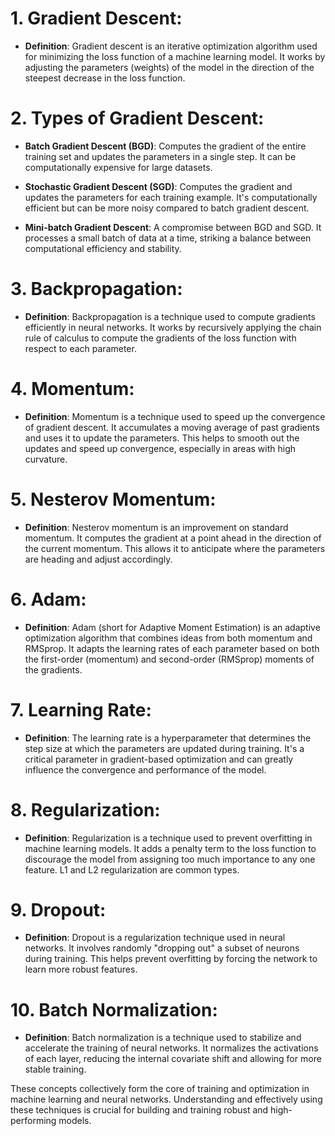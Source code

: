 
# 1. **Gradient Descent**:

- **Definition**: Gradient descent is an iterative optimization algorithm used for minimizing the loss function of a machine learning model. It works by adjusting the parameters (weights) of the model in the direction of the steepest decrease in the loss function.

# 2. **Types of Gradient Descent**:

- **Batch Gradient Descent (BGD)**: Computes the gradient of the entire training set and updates the parameters in a single step. It can be computationally expensive for large datasets.

- **Stochastic Gradient Descent (SGD)**: Computes the gradient and updates the parameters for each training example. It's computationally efficient but can be more noisy compared to batch gradient descent.

- **Mini-batch Gradient Descent**: A compromise between BGD and SGD. It processes a small batch of data at a time, striking a balance between computational efficiency and stability.

# 3. **Backpropagation**:

- **Definition**: Backpropagation is a technique used to compute gradients efficiently in neural networks. It works by recursively applying the chain rule of calculus to compute the gradients of the loss function with respect to each parameter.

# 4. **Momentum**:

- **Definition**: Momentum is a technique used to speed up the convergence of gradient descent. It accumulates a moving average of past gradients and uses it to update the parameters. This helps to smooth out the updates and speed up convergence, especially in areas with high curvature.

# 5. **Nesterov Momentum**:

- **Definition**: Nesterov momentum is an improvement on standard momentum. It computes the gradient at a point ahead in the direction of the current momentum. This allows it to anticipate where the parameters are heading and adjust accordingly.

# 6. **Adam**:

- **Definition**: Adam (short for Adaptive Moment Estimation) is an adaptive optimization algorithm that combines ideas from both momentum and RMSprop. It adapts the learning rates of each parameter based on both the first-order (momentum) and second-order (RMSprop) moments of the gradients.

# 7. **Learning Rate**:

- **Definition**: The learning rate is a hyperparameter that determines the step size at which the parameters are updated during training. It's a critical parameter in gradient-based optimization and can greatly influence the convergence and performance of the model.

# 8. **Regularization**:

- **Definition**: Regularization is a technique used to prevent overfitting in machine learning models. It adds a penalty term to the loss function to discourage the model from assigning too much importance to any one feature. L1 and L2 regularization are common types.

# 9. **Dropout**:

- **Definition**: Dropout is a regularization technique used in neural networks. It involves randomly "dropping out" a subset of neurons during training. This helps prevent overfitting by forcing the network to learn more robust features.

# 10. **Batch Normalization**:

- **Definition**: Batch normalization is a technique used to stabilize and accelerate the training of neural networks. It normalizes the activations of each layer, reducing the internal covariate shift and allowing for more stable training.

These concepts collectively form the core of training and optimization in machine learning and neural networks. Understanding and effectively using these techniques is crucial for building and training robust and high-performing models.
